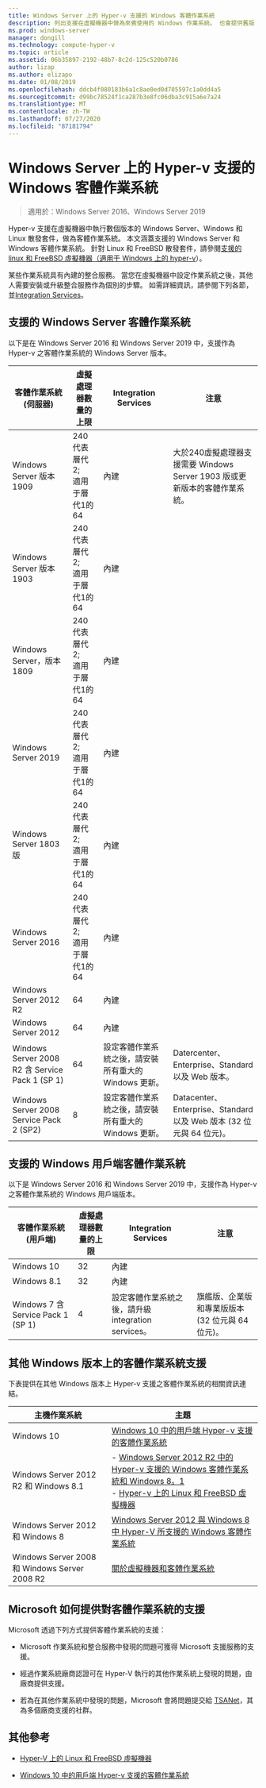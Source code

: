 ```yaml
---
title: Windows Server 上的 Hyper-v 支援的 Windows 客體作業系統
description: 列出支援在虛擬機器中做為來賓使用的 Windows 作業系統。 也會提供舊版 Hyper-v 的類似文章連結。
ms.prod: windows-server
manager: dongill
ms.technology: compute-hyper-v
ms.topic: article
ms.assetid: 06b35897-2192-48b7-8c2d-125c520b0786
author: lizap
ms.author: elizapo
ms.date: 01/08/2019
ms.openlocfilehash: ddcb4f080183b6a1c8ae0ed0d705597c1a0dd4a5
ms.sourcegitcommit: d99bc78524f1ca287b3e8fc06dba3c915a6e7a24
ms.translationtype: MT
ms.contentlocale: zh-TW
ms.lasthandoff: 07/27/2020
ms.locfileid: "87181794"
---
```

# <a name="supported-windows-guest-operating-systems-for-hyper-v-on-windows-server"></a>Windows Server 上的 Hyper-v 支援的 Windows 客體作業系統

>適用於：Windows Server 2016、Windows Server 2019

Hyper-v 支援在虛擬機器中執行數個版本的 Windows Server、Windows 和 Linux 散發套件，做為客體作業系統。 本文涵蓋支援的 Windows Server 和 Windows 客體作業系統。 針對 Linux 和 FreeBSD 散發套件，請參閱[支援的 linux 和 FreeBSD 虛擬機器（適用于 Windows 上的 hyper-v](Supported-Linux-and-FreeBSD-virtual-machines-for-Hyper-V-on-Windows.md)）。

某些作業系統具有內建的整合服務。 當您在虛擬機器中設定作業系統之後，其他人需要安裝或升級整合服務作為個別的步驟。 如需詳細資訊，請參閱下列各節，並[Integration Services](https://docs.microsoft.com/virtualization/hyper-v-on-windows/reference/integration-services)。

## <a name="supported-windows-server-guest-operating-systems"></a>支援的 Windows Server 客體作業系統

以下是在 Windows Server 2016 和 Windows Server 2019 中，支援作為 Hyper-v 之客體作業系統的 Windows Server 版本。

|客體作業系統 (伺服器)|虛擬處理器數量的上限|Integration Services|注意|
|-------------------------------------|----------------------------------------|------------------------|---------|
|Windows Server 版本 1909 |240代表層代 2;<br>適用于層代1的64|內建|大於240虛擬處理器支援需要 Windows Server 1903 版或更新版本的客體作業系統。|
|Windows Server 版本 1903 |240代表層代 2;<br>適用于層代1的64|內建||
|Windows Server，版本 1809 |240代表層代 2;<br>適用于層代1的64|內建||
|Windows Server 2019 |240代表層代 2;<br>適用于層代1的64|內建||
|Windows Server 1803 版 |240代表層代 2;<br>適用于層代1的64|內建||
|Windows Server 2016 |240代表層代 2;<br>適用于層代1的64|內建||
|Windows Server 2012 R2 |64|內建||
|Windows Server 2012 |64|內建||
|Windows Server 2008 R2 含 Service Pack 1 (SP 1)|64|設定客體作業系統之後，請安裝所有重大的 Windows 更新。|Datercenter、Enterprise、Standard 以及 Web 版本。|
|Windows Server 2008 Service Pack 2 (SP2)|8|設定客體作業系統之後，請安裝所有重大的 Windows 更新。|Datacenter、Enterprise、Standard 以及 Web 版本 (32 位元與 64 位元)。|

## <a name="supported-windows-client-guest-operating-systems"></a>支援的 Windows 用戶端客體作業系統

以下是 Windows Server 2016 和 Windows Server 2019 中，支援作為 Hyper-v 之客體作業系統的 Windows 用戶端版本。

|客體作業系統 (用戶端)|虛擬處理器數量的上限|Integration Services|注意|
|-------------------------------------|----------------------------------------|------------------------|---------|
|Windows 10|32|內建||
|Windows 8.1|32|內建||
|Windows 7 含 Service Pack 1 (SP 1)|4|設定客體作業系統之後，請升級 integration services。|旗艦版、企業版和專業版版本 (32 位元與 64 位元)。|

## <a name="guest-operating-system-support-on-other-versions-of-windows"></a>其他 Windows 版本上的客體作業系統支援

下表提供在其他 Windows 版本上 Hyper-v 支援之客體作業系統的相關資訊連結。

|主機作業系統|主題|
|-------------------------|---------|
|Windows 10|[Windows 10 中的用戶端 Hyper-v 支援的客體作業系統](https://docs.microsoft.com/virtualization/hyper-v-on-windows/about/supported-guest-os)|
|Windows Server 2012 R2 和 Windows 8.1|-   [Windows Server 2012 R2 中的 Hyper-v 支援的 Windows 客體作業系統和 Windows 8。1](/previous-versions/windows/it-pro/windows-server-2012-R2-and-2012/dn792027(v=ws.11))<br />-   [Hyper-v 上的 Linux 和 FreeBSD 虛擬機器](Supported-Linux-and-FreeBSD-virtual-machines-for-Hyper-V-on-Windows.md)|
|Windows Server 2012 和 Windows 8|[Windows Server 2012 與 Windows 8 中 Hyper-V 所支援的 Windows 客體作業系統](/previous-versions/windows/it-pro/windows-server-2012-R2-and-2012/dn792028(v=ws.11))|
|Windows Server 2008 和 Windows Server 2008 R2|[關於虛擬機器和客體作業系統](/previous-versions/windows/it-pro/windows-server-2008-R2-and-2008/cc794868(v=ws.10))|

## <a name="how-microsoft-provides-support-for-guest-operating-systems"></a>Microsoft 如何提供對客體作業系統的支援

Microsoft 透過下列方式提供客體作業系統的支援：

-   Microsoft 作業系統和整合服務中發現的問題可獲得 Microsoft 支援服務的支援。

-   經過作業系統廠商認證可在 Hyper-V 執行的其他作業系統上發現的問題，由廠商提供支援。

-   若為在其他作業系統中發現的問題，Microsoft 會將問題提交給 [TSANet](https://www.tsanet.org/)，其為多個廠商支援的社群。

## <a name="additional-references"></a>其他參考

-   [Hyper-V 上的 Linux 和 FreeBSD 虛擬機器](Supported-Linux-and-FreeBSD-virtual-machines-for-Hyper-V-on-Windows.md)

-   [Windows 10 中的用戶端 Hyper-v 支援的客體作業系統](https://docs.microsoft.com/virtualization/hyper-v-on-windows/about/supported-guest-os)




